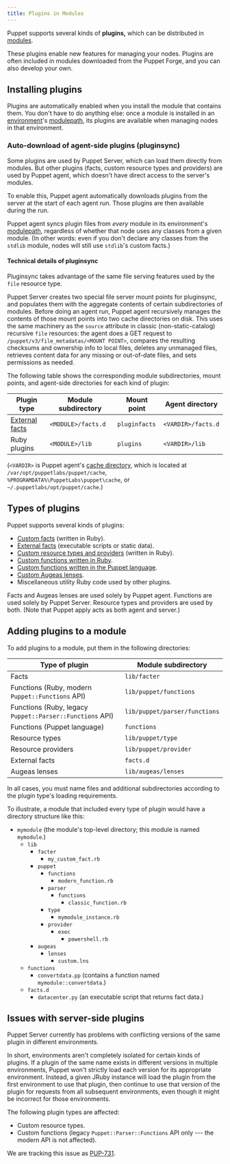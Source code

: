 ```yaml
---
title: Plugins in Modules
---
```


[modules]: ./modules_fundamentals.html
[environment]: ./environments.html
[modulepath]: ./dirs_modulepath.html
[external facts]: {{facter}}/custom_facts.html#external-facts
[vardir]: ./dirs_vardir.html
[custom facts]: {{facter}}/custom_facts.html
[custom resource types and providers]: /guides/custom_types.html
[ruby_functions]: /guides/custom_functions.html
[puppet_functions]: ./lang_write_functions_in_puppet.html
[custom augeas lenses]: https://github.com/hercules-team/augeas/wiki/Create-a-lens-from-bottom-to-top


Puppet supports several kinds of **plugins,** which can be distributed in [modules][].

These plugins enable new features for managing your nodes. Plugins are often included in modules downloaded from the Puppet Forge, and you can also develop your own.

## Installing plugins

Plugins are automatically enabled when you install the module that contains them. You don't have to do anything else: once a module is installed in an [environment][]'s [modulepath][], its plugins are available when managing nodes in that environment.

### Auto-download of agent-side plugins (pluginsync)

Some plugins are used by Puppet Server, which can load them directly from modules. But other plugins (facts, custom resource types and providers) are used by Puppet agent, which doesn't have direct access to the server's modules.

To enable this, Puppet agent automatically downloads plugins from the server at the start of each agent run. Those plugins are then available during the run.

Puppet agent syncs plugin files from _every_ module in its environment's [modulepath][], regardless of whether that node uses any classes from a given module. (In other words: even if you don't declare any classes from the `stdlib` module, nodes will still use `stdlib`'s custom facts.)

#### Technical details of pluginsync

Pluginsync takes advantage of the same file serving features used by the `file` resource type.

Puppet Server creates two special file server mount points for pluginsync, and populates them with the aggregate contents of certain subdirectories of modules. Before doing an agent run, Puppet agent recursively manages the contents of those mount points into two cache directories on disk. This uses the same machinery as the `source` attribute in classic (non-static-catalog) recursive `file` resources: the agent does a GET request to `/puppet/v3/file_metadatas/<MOUNT POINT>`, compares the resulting checksums and ownership info to local files, deletes any unmanaged files, retrieves content data for any missing or out-of-date files, and sets permissions as needed.

The following table shows the corresponding module subdirectories, mount points, and agent-side directories for each kind of plugin:

Plugin type        | Module subdirectory | Mount point   | Agent directory
-------------------|---------------------|---------------|----------------------------------------
[External facts][] | `<MODULE>/facts.d`  | `pluginfacts` | `<VARDIR>/facts.d`
Ruby plugins       | `<MODULE>/lib`      | `plugins`     | `<VARDIR>/lib`

(`<VARDIR>` is Puppet agent's [cache directory][vardir], which is located at `/var/opt/puppetlabs/puppet/cache`, `%PROGRAMDATA%\PuppetLabs\puppet\cache`, or `~/.puppetlabs/opt/puppet/cache`.)


## Types of plugins

Puppet supports several kinds of plugins:

* [Custom facts][] (written in Ruby).
* [External facts][] (executable scripts or static data).
* [Custom resource types and providers][] (written in Ruby).
* [Custom functions written in Ruby][ruby_functions].
* [Custom functions written in the Puppet language][puppet_functions].
* [Custom Augeas lenses][].
* Miscellaneous utility Ruby code used by other plugins.

Facts and Augeas lenses are used solely by Puppet agent. Functions are used solely by Puppet Server. Resource types and providers are used by both. (Note that Puppet apply acts as both agent and server.)

## Adding plugins to a module

To add plugins to a module, put them in the following directories:

Type of plugin                                           | Module subdirectory
---------------------------------------------------------|------------------------------
Facts                                                    | `lib/facter`
Functions (Ruby, modern `Puppet::Functions` API)         | `lib/puppet/functions`
Functions (Ruby, legacy `Puppet::Parser::Functions` API) | `lib/puppet/parser/functions`
Functions (Puppet language)                              | `functions`
Resource types                                           | `lib/puppet/type`
Resource providers                                       | `lib/puppet/provider`
External facts                                           | `facts.d`
Augeas lenses                                            | `lib/augeas/lenses`

In all cases, you must name files and additional subdirectories according to the plugin type's loading requirements.

To illustrate, a module that included every type of plugin would have a directory structure like this:

* `mymodule` (the module's top-level directory; this module is named `mymodule`.)
    * `lib`
        * `facter`
            * `my_custom_fact.rb`
        * `puppet`
            * `functions`
                * `modern_function.rb`
            * `parser`
                * `functions`
                    * `classic_function.rb`
            * `type`
                * `mymodule_instance.rb`
            * `provider`
                * `exec`
                    * `powershell.rb`
        * `augeas`
            * `lenses`
                * `custom.lns`
    * `functions`
        * `convertdata.pp` (contains a function named `mymodule::convertdata`.)
    * `facts.d`
        * `datacenter.py` (an executable script that returns fact data.)


## Issues with server-side plugins

Puppet Server currently has problems with conflicting versions of the same plugin in different environments.

In short, environments aren't completely isolated for certain kinds of plugins. If a plugin of the same name exists in different versions in multiple environments, Puppet won't strictly load each version for its appropriate environment. Instead, a given JRuby instance will load the plugin from the first environment to use that plugin, then continue to use that version of the plugin for requests from all subsequent environments, even though it might be incorrect for those environments.

The following plugin types are affected:

* Custom resource types.
* Custom functions (legacy `Puppet::Parser::Functions` API only --- the modern API is not affected).

We are tracking this issue as [PUP-731](https://tickets.puppetlabs.com/browse/PUP-731).


